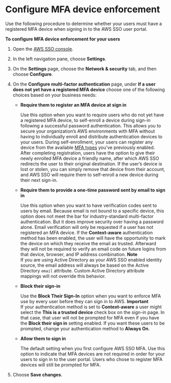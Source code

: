 # Configure MFA device enforcement<a name="how-to-configure-mfa-device-enforcement"></a>

Use the following procedure to determine whether your users must have a registered MFA device when signing in to the AWS SSO user portal\. 

**To configure MFA device enforcement for your users**

1. Open the [AWS SSO console](https://console.aws.amazon.com/singlesignon)\.

1. In the left navigation pane, choose **Settings**\.

1. On the **Settings** page, choose the **Network & security** tab, and then choose **Configure**\.

1. On the **Configure multi\-factor authentication** page, under **If a user does not yet have a registered MFA device** choose one of the following choices based on your business needs:
   + **Require them to register an MFA device at sign in**

     Use this option when you want to require users who do not yet have a registered MFA device, to self\-enroll a device during sign\-in following a successful password authentication\. This allows you to secure your organization’s AWS environments with MFA without having to individually enroll and distribute authentication devices to your users\. During self\-enrollment, your users can register any device from the available [MFA types](mfa-types.md) you've previously enabled\. After completing registration, users have the option to give their newly enrolled MFA device a friendly name, after which AWS SSO redirects the user to their original destination\. If the user’s device is lost or stolen, you can simply remove that device from their account, and AWS SSO will require them to self\-enroll a new device during their next sign\-in\.
   + **Require them to provide a one\-time password sent by email to sign in**

     Use this option when you want to have verification codes sent to users by email\. Because email is not bound to a specific device, this option does not meet the bar for industry\-standard multi\-factor authentication\. But it does improve security over having a password alone\. Email verification will only be requested if a user has not registered an MFA device\. If the **Context\-aware** authentication method has been enabled, the user will have the opportunity to mark the device on which they receive the email as trusted\. Afterward they will not be required to verify an email code on future logins from that device, browser, and IP address combination\.
**Note**  
If you are using Active Directory as your AWS SSO enabled identity source, the email address will always be based on the Active Directory `email` attribute\. Custom Active Directory attribute mappings will not override this behavior\. 
   + **Block their sign\-in**

     Use the **Block Their Sign\-In** option when you want to enforce MFA use by every user before they can sign in to AWS\.
**Important**  
If your authentication method is set to **Context\-aware** a user might select the **This is a trusted device** check box on the sign\-in page\. In that case, that user will not be prompted for MFA even if you have the **Block their sign in** setting enabled\. If you want these users to be prompted, change your authentication method to **Always On**\.
   + **Allow them to sign in**

     The default setting when you first configure AWS SSO MFA\. Use this option to indicate that MFA devices are not required in order for your users to sign in to the user portal\. Users who chose to register MFA devices will still be prompted for MFA\.

1. Choose **Save changes**\.